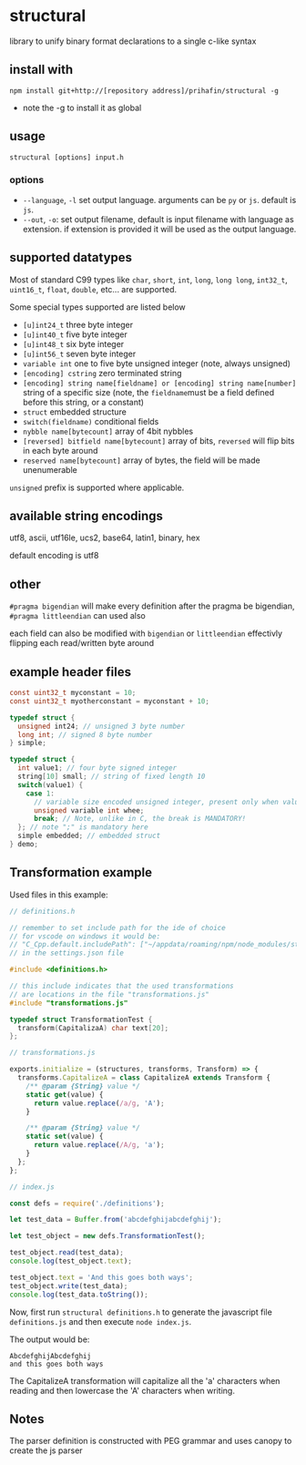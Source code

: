 # structural
library to unify binary format declarations to a single c-like syntax

## install with
`npm install git+http://[repository address]/prihafin/structural -g`

- note the -g to install it as global

## usage
`structural [options] input.h`

### options

- `--language`, `-l` set output language. arguments can be `py` or `js`. default is `js`.
- `--out`, `-o`: set output filename, default is input filename with language as extension. if extension is provided it will be used as the output language.

## supported datatypes

Most of standard C99 types like `char`, `short`, `int`, `long`, `long long`, `int32_t`, `uint16_t`, `float`, `double`, etc... are supported.

Some special types supported are listed below

- `[u]int24_t` three byte integer
- `[u]int40_t` five byte integer
- `[u]int48_t` six byte integer
- `[u]int56_t` seven byte integer
- `variable int` one to five byte unsigned integer (note, always unsigned)
- `[encoding] cstring` zero terminated string
- `[encoding] string name[fieldname] or [encoding] string name[number]` string of a specific size (note, the `fieldname`must be a field defined before this string, or a constant)
- `struct` embedded structure
- `switch(fieldname)` conditional fields
- `nybble name[bytecount]` array of 4bit nybbles
- `[reversed] bitfield name[bytecount]` array of bits, `reversed` will flip bits in each byte around
- `reserved name[bytecount]` array of bytes, the field will be made unenumerable

`unsigned` prefix is supported where applicable.

## available string encodings

utf8, ascii, utf16le, ucs2, base64, latin1, binary, hex

default encoding is utf8

## other

`#pragma bigendian` will make every definition after the pragma be bigendian, `#pragma littleendian` can used also

each field can also be modified with `bigendian` or `littleendian` effectivly flipping each read/written byte around

## example header files

```c
const uint32_t myconstant = 10;
const uint32_t myotherconstant = myconstant + 10;

typedef struct {
  unsigned int24; // unsigned 3 byte number
  long int; // signed 8 byte number
} simple;

typedef struct {
  int value1; // four byte signed integer
  string[10] small; // string of fixed length 10
  switch(value1) {
    case 1:
      // variable size encoded unsigned integer, present only when value1 = 1
      unsigned variable int whee;
      break; // Note, unlike in C, the break is MANDATORY!
  }; // note ";" is mandatory here
  simple embedded; // embedded struct
} demo;
```

## Transformation example

Used files in this example:

```c
// definitions.h

// remember to set include path for the ide of choice
// for vscode on windows it would be:
// "C_Cpp.default.includePath": ["~/appdata/roaming/npm/node_modules/structural"]
// in the settings.json file

#include <definitions.h>

// this include indicates that the used transformations
// are locations in the file "transformations.js"
#include "transformations.js"

typedef struct TransformationTest {
  transform(CapitalizaA) char text[20];
};
```

```javascript
// transformations.js

exports.initialize = (structures, transforms, Transform) => {
  transforms.CapitalizeA = class CapitalizeA extends Transform {
    /** @param {String} value */
    static get(value) {
      return value.replace(/a/g, 'A');
    }

    /** @param {String} value */
    static set(value) {
      return value.replace(/A/g, 'a');
    }
  };
};
```

```javascript
// index.js

const defs = require('./definitions');

let test_data = Buffer.from('abcdefghijabcdefghij');

let test_object = new defs.TransformationTest();

test_object.read(test_data);
console.log(test_object.text);

test_object.text = 'And this goes both ways';
test_object.write(test_data);
console.log(test_data.toString());
```

Now, first run `structural definitions.h` to generate the javascript file `definitions.js` and then execute `node index.js`.

The output would be:

```
AbcdefghijAbcdefghij
and this goes both ways
```

The CapitalizeA transformation will capitalize all the 'a' characters when reading and then lowercase the 'A' characters when writing.

## Notes

The parser definition is constructed with PEG grammar and uses canopy to create the js parser
